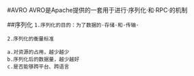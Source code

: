 #AVRO
    AVRO是Apache提供的一套用于进行·序列化·和·RPC·的机制
    
##序列化
`1.序列化的目的：为了数据的·存储·和·传输·`

`2.序列化的衡量标准`

    a.对资源的占用，越少越少    
    b.序列化后的数据量，越少越好
    c.是否能够跨平台、跨语言
